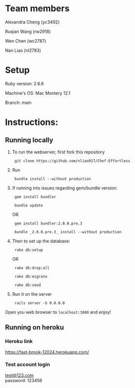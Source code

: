 
# Team members

Alexandra Cheng (yc3492)

Ruqian Wang (rw2918)

Wen Chen (wc2787)

Nan Liao (nl2783)

# Setup

Ruby version: 2.6.6

Machine's OS: Mac Montery 12.1

Branch: main

# Instructions:

## Running locally

1. To run the webserver, first fork this repository 

        git clone https://github.com/nliao917/Chef-Effortless

2. Run

        bundle install --without production

3. If running into issues regarding gem/bundle version:

        gem install bundler

        bundle update

   OR

        gem install bundler:2.0.0.pre.3

        bundle _2.0.0.pre.3_ install --without production 

4. Then to set up the database:

        rake db:setup
   
   OR 
   
        rake db:drop:all 
        
        rake db:migrate
        
        rake db:seed

5. Run it on the server

        rails server -b 0.0.0.0

Open you web browser to `localhost:3000` and enjoy!


## Running on heroku

### Heroku link

https://fast-brook-12024.herokuapp.com/

### Test account login

test@123.com  
password: 123456


